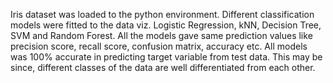 Iris dataset was loaded to the python environment. 
Different classification models were fitted to the data viz. Logistic Regression, kNN, Decision Tree, SVM and Random Forest. 
All the models gave same prediction values like precision score, recall score, confusion matrix, accuracy etc. 
All models was 100% accurate in predicting target variable from test data. 
This may be since, different classes of the data are well differentiated from each other. 
